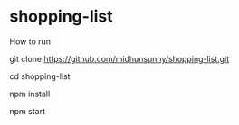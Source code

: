 # shopping-list

How to run 

git clone https://github.com/midhunsunny/shopping-list.git

cd shopping-list 

npm install 

npm start 
